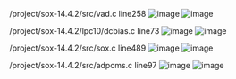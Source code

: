 /project/sox-14.4.2/src/vad.c   line258
![image](https://github.com/dongyuma/sox-defects/assets/87286944/a254286e-f2a6-465e-b710-54a3a423b774)
![image](https://github.com/dongyuma/sox-defects/assets/87286944/388ece04-5b43-4e57-aa29-55de744a36a2)


/project/sox-14.4.2/lpc10/dcbias.c line73
![image](https://github.com/dongyuma/sox-defects/assets/87286944/9e725a07-3878-4127-82a1-80dc1015aade)
![image](https://github.com/dongyuma/sox-defects/assets/87286944/affca2c8-e947-42e1-9159-2919ccb4ee07)


/project/sox-14.4.2/src/sox.c line489
![image](https://github.com/dongyuma/sox-defects/assets/87286944/9a0e7aeb-811d-45ec-8cae-43e90202f57e)
![image](https://github.com/dongyuma/sox-defects/assets/87286944/f933a697-effc-4277-b682-31b191d76b14)



/project/sox-14.4.2/src/adpcms.c line97
![image](https://github.com/dongyuma/sox-defects/assets/87286944/d32f3d3b-725a-49d5-9433-a616879fb0b0)
![image](https://github.com/dongyuma/sox-defects/assets/87286944/fc5f3111-92bb-4106-bc3b-141ca6eb0e72)







